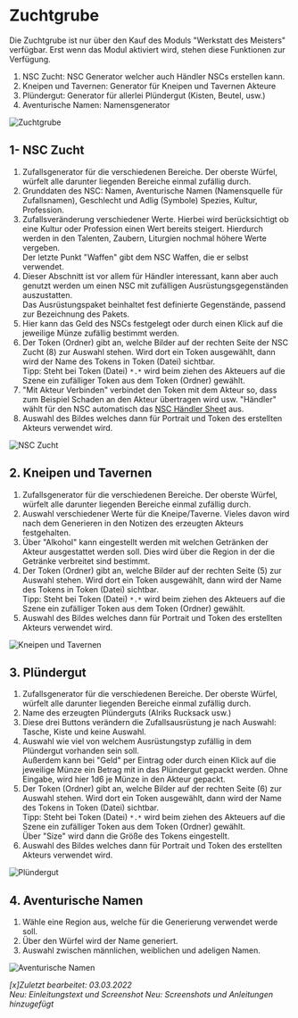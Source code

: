 # Zuchtgrube
Die Zuchtgrube ist nur über den Kauf des Moduls "Werkstatt des Meisters" verfügbar. Erst wenn das Modul aktiviert wird, stehen diese Funktionen zur Verfügung.

1. NSC Zucht: NSC Generator welcher auch Händler NSCs erstellen kann.
2. Kneipen und Tavernen: Generator für Kneipen und Tavernen Akteure
3. Plündergut: Generator für allerlei Plündergut (Kisten, Beutel, usw.)
4. Aventurische Namen: Namensgenerator

![Zuchtgrube](de/images/Zuchtgrube.jpg)  
  

## 1- NSC Zucht
1. Zufallsgenerator für die verschiedenen Bereiche. Der oberste Würfel, würfelt alle darunter liegenden Bereiche einmal zufällig durch.
2. Grunddaten des NSC: Namen, Aventurische Namen (Namensquelle für Zufallsnamen), Geschlecht und Adlig (Symbole) Spezies, Kultur, Profession.
3. Zufallsveränderung verschiedener Werte. Hierbei wird berücksichtigt ob eine Kultur oder Profession einen Wert bereits steigert. Hierdurch werden in den Talenten, Zaubern, Liturgien nochmal höhere Werte vergeben.  
Der letzte Punkt "Waffen" gibt dem NSC Waffen, die er selbst verwendet. 
4. Dieser Abschnitt ist vor allem für Händler interessant, kann aber auch genutzt werden um einen NSC mit zufälligen Ausrüstungsgegenständen auszustatten.  
Das Ausrüstungspaket beinhaltet fest definierte Gegenstände, passend zur Bezeichnung des Pakets.
5. Hier kann das Geld des NSCs festgelegt oder durch einen Klick auf die jeweilige Münze zufällig bestimmt werden.
6. Der Token (Ordner) gibt an, welche Bilder auf der rechten Seite der NSC Zucht (8) zur Auswahl stehen. Wird dort ein Token ausgewählt, dann wird der Name des Tokens in Token (Datei) sichtbar.  
Tipp: Steht bei Token (Datei) `*.*` wird beim ziehen des Akteuers auf die Szene ein zufälliger Token aus dem Token (Ordner) gewählt.
7. "Mit Akteur Verbinden" verbindet den Token mit dem Akteur so, dass zum Beispiel Schaden an den Akteur übertragen wird usw. "Händler" wählt für den NSC automatisch das [NSC Händler Sheet](de-haendler#händler) aus.
8. Auswahl des Bildes welches dann für Portrait und Token des erstellten Akteurs verwendet wird.

![NSC Zucht](de/images/Zuchtgrube%20-%20NSC%20Zucht.jpg)  

## 2. Kneipen und Tavernen

1. Zufallsgenerator für die verschiedenen Bereiche. Der oberste Würfel, würfelt alle darunter liegenden Bereiche einmal zufällig durch.
2. Auswahl verschiedener Werte für die Kneipe/Taverne. Vieles davon wird nach dem Generieren in den Notizen des erzeugten Akteurs festgehalten.
3. Über "Alkohol" kann eingestellt werden mit welchen Getränken der Akteur ausgestattet werden soll. Dies wird über die Region in der die Getränke verbreitet sind bestimmt.
4. Der Token (Ordner) gibt an, welche Bilder auf der rechten Seite (5) zur Auswahl stehen. Wird dort ein Token ausgewählt, dann wird der Name des Tokens in Token (Datei) sichtbar.  
Tipp: Steht bei Token (Datei) `*.*` wird beim ziehen des Akteuers auf die Szene ein zufälliger Token aus dem Token (Ordner) gewählt.
5. Auswahl des Bildes welches dann für Portrait und Token des erstellten Akteurs verwendet wird.

![Kneipen und Tavernen](de/images/Zuchtgrube%20-%20Kneipen%20und%20Tavernen.jpg)

## 3. Plündergut

1. Zufallsgenerator für die verschiedenen Bereiche. Der oberste Würfel, würfelt alle darunter liegenden Bereiche einmal zufällig durch.
2. Name des erzeugten Plünderguts (Alriks Rucksack usw.)
3. Diese drei Buttons verändern die Zufallsausrüstung je nach Auswahl: Tasche, Kiste und keine Auswahl.
4. Auswahl wie viel von welchem Ausrüstungstyp zufällig in dem Plündergut vorhanden sein soll.   
Außerdem kann bei "Geld" per Eintrag oder durch einen Klick auf die jeweilige Münze ein Betrag mit in das Plündergut gepackt werden. Ohne Eingabe, wird hier 1d6 je Münze in den Akteur gepackt.
5. Der Token (Ordner) gibt an, welche Bilder auf der rechten Seite (6) zur Auswahl stehen. Wird dort ein Token ausgewählt, dann wird der Name des Tokens in Token (Datei) sichtbar.  
Tipp: Steht bei Token (Datei) `*.*` wird beim ziehen des Akteuers auf die Szene ein zufälliger Token aus dem Token (Ordner) gewählt.  
Über "Size" wird dann die Größe des Tokens eingestellt. 
6. Auswahl des Bildes welches dann für Portrait und Token des erstellten Akteurs verwendet wird.

![Plündergut](de/images/Zuchtgrube%20-%20Pluendergut.jpg)

## 4. Aventurische Namen

1. Wähle eine Region aus, welche für die Generierung verwendet werde soll.
2. Über den Würfel wird der Name generiert.
3. Auswahl zwischen männlichen, weiblichen und adeligen Namen.

![Aventurische Namen](de/images/Zuchtgrube%20-%20Aventurische%20Namen.jpg)

*[x]Zuletzt bearbeitet: 03.03.2022*  
*Neu: Einleitungstext und Screenshot*
*Neu: Screenshots und Anleitungen hinzugefügt*
